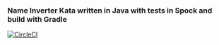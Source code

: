 ### Name Inverter Kata written in Java with tests in Spock and build with Gradle

[![CircleCI](https://circleci.com/gh/danielkaroldudek/NameInverterKataSpockWithGradle.svg?style=shield)](https://circleci.com/gh/danielkaroldudek/NameInverterKataSpockWithGradle)